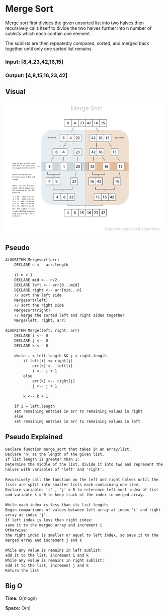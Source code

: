 # Merge Sort

Merge sort first divides the given unsorted list into two halves then recursively calls itself to divide the two halves further into n number of sublists which each contain one element.

The sublists are then repeatedly compared, sorted, and merged back together until only one sorted list remains.

### Input: [8,4,23,42,16,15]
### Output: [4,8,15,16,23,42]


## Visual

![](assets/merge_sort.png)

## Pseudo

    ALGORITHM Mergesort(arr)
        DECLARE n <-- arr.length

        if n > 1
        DECLARE mid <-- n/2
        DECLARE left <-- arr[0...mid]
        DECLARE right <-- arr[mid...n]
        // sort the left side
        Mergesort(left)
        // sort the right side
        Mergesort(right)
        // merge the sorted left and right sides together
        Merge(left, right, arr)

    ALGORITHM Merge(left, right, arr)
        DECLARE i <-- 0
        DECLARE j <-- 0
        DECLARE k <-- 0

        while i < left.length && j < right.length
            if left[i] <= right[j]
                arr[k] <-- left[i]
                i <-- i + 1
            else
                arr[k] <-- right[j]
                j <-- j + 1

            k <-- k + 1

        if i = left.length
        set remaining entries in arr to remaining values in right
        else
        set remaining entries in arr to remaining values in left

## Pseudo Explained

    Declare function merge_sort that takes in an array/list.
    Declare 'n' as the length of the given list.
    If list length is greater than 1:
    Determine the middle of the list, divide it into two and represent the halves with variables of 'left' and 'right'.

    Recursively call the function on the left and right halves until the lists are split into smaller lists each containing one item.
    Declare variables 'i' , 'j' = 0 to reference left-most index of list and variable k = 0 to keep track of the index in merged array.

    While each index is less than its list length:
    Begin comparisons of values between left array at index 'i' and right array at index 'j'.
    If left index is less than right index:
    save it to the merged array and increment i
    Otherwise:
    the right index is smaller or equal to left index, so save it to the merged array and increment j and k

    While any value is remains in left sublist:
    add it to the list, increment i and k
    While any value is remains in right sublist:
    add it to the list, increment j and k
    Return the list

## Big O

**Time:** O(nlogn)

**Space:** O(n)

